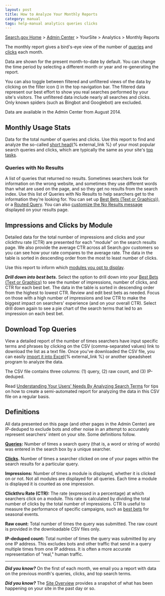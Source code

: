 ```yaml
---
layout: post
title: How to Analyze Your Monthly Reports
category: manual
tags: help-manual analytics queries clicks
---
```


[Search.gov Home](/index.html) > [Admin Center](https://search.usa.gov/sites/) > YourSite > Analytics > Monthly Reports

The monthly report gives a bird's-eye view of the number of [queries](/manual/queries.html) and [clicks](/manual/clicks.html) each month.

Data are shown for the present month-to-date by default. You can change the time period by selecting a different month or year and re-generating the report.

You can also toggle between filtered and unfiltered views of the data by clicking on the filter icon (<i class="icon-filter"></i>) in the top navigation bar. The filtered data represent our best effort to show you real searches performed by your site's visitors. The unfiltered data include nearly all searches and clicks. Only known spiders (such as Bingbot and Googlebot) are excluded.

Data are available in the Admin Center from August 2014.

## Monthly Usage Stats

Data for the total number of queries and clicks. Use this report to find and analyze the so-called [short head](http://www.searchtools.com/analysis/long-tail.html){% external_link %} of your most popular search queries and clicks, which are typically the same as your site's [top tasks](http://www.usability.gov/tags/task-analysis/).

### Queries with No Results

A list of queries that returned no results. Sometimes searchers look for information on the wrong website, and sometimes they use different words than what are used on the page, and so they get no results from the search index. Use this list of Queries with No Results to help searchers get to the information they're looking for. You can set up [Best Bets (Text or Graphics)](/manual/best-bets.html)), or a [Routed Query](/manual/routed-queries.html). You can also [customize the No Results message](/manual/no-results.html) displayed on your results page.

## Impressions and Clicks by Module

Detailed data for the total number of impressions and clicks and your clickthru rate (CTR) are presented for each "module" on the search results page. We also provide the average CTR across all Search.gov customers so you can see how your rate compares to the average rate. The data in the table is sorted in descending order from the most to least number of clicks.

Use this report to inform which [modules you opt to display](/manual/display-overview.html).

***Drill down into best bets.*** Select the option to drill down into your [Best Bets (Text or Graphics)](/manual/best-bets.html) to see the number of impressions, number of clicks, and CTR for each best bet. The data in the table is sorted in descending order from the highest to lowest CTR. Review and edit best bets as needed. Focus on those with a high number of impressions and low CTR to make the biggest impact on searchers' experience (and on your overall CTR). Select drill down again to see a pie chart of the search terms that led to an impression on each best bet.

## Download Top Queries

View a detailed report of the number of times searchers have input specific terms and phrases by clicking on the CSV (comma-separated values) link to download the list as a text file. Once you've downloaded the CSV file, you can easily [import it  into Excel](https://support.office.com/en-us/article/Import-or-export-text-txt-or-csv-files-e8ab9ff3-be8d-43f1-9d52-b5e8a008ba5c){% external_link %} or another speadsheet program to analyze the data.

The CSV file contains three columns: (1) query, (2) raw count, and (3) IP-deduped.

Read [Understanding Your Users' Needs By Analyzing Search Terms](https://www.digitalgov.gov/2013/10/24/understanding-your-users-needs-by-analyzing-search-terms/) for tips on how to create a semi-automated report for analyzing the data in this CSV file on a regular basis.

## Definitions

All data presented on this page (and other pages in the Admin Center) are IP-deduped to exclude bots and other noise in an attempt to accurately represent searchers' intent on your site. Some definitions follow.

**[Queries](/manual/queries.html):** Number of times a search query (that is, a word or string of words) was entered in the search box by a unique searcher.

**[Clicks](/manual/clicks.html).** Number of times a searcher clicked on one of your pages within the search results for a particular query.

**Impressions:** Number of times a module is displayed, whether it is clicked on or not. Not all modules are displayed for all queries. Each time a module is displayed it is counted as one impression.

**Clickthru Rate (CTR):** The rate (expressed in a percentage) at which searchers click on a module. This rate is calculated by dividing the total number of clicks by the total number of impressions. CTR is useful to measure the performance of specific campaigns, such as [best bets](/manual/best-bets.html) for seasonal events.

**Raw count:** Total number of times the query was submitted. The raw count is provided in the downloadable CSV files only.

**IP-deduped count:** Total number of times the query was submitted by any one IP address. This excludes bots and other traffic that send in a query multiple times from one IP address. It is often a more accurate representation of "real," human traffic.

---

***Did you know?*** On the first of each month, we email you a report with data on the previous month's queries, clicks, and top search terms.

***Did you know?*** The [Site Overview](/manual/site-overview.html) provides a snapshot of what has been happening on your site in the past day or so.